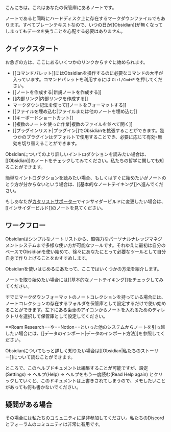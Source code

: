 こんにちは。これはあなたの保管庫にあるノートです。

 ノートであると同時にハードディスク上に存在するマークダウンファイルでもあります。すべてプレーンテキストなので、いつの日か[[Obsidian]]が無くなってしまってもデータを失うことを心配する必要はありません。

## クイックスタート

お急ぎの方は、ここにあるいくつかのリンクからすぐに始められます。

- [[コマンドパレット]]にはObsidianを操作するのに必要なコマンドの大半が入っています。コマンドパレットを利用するには `Ctrl/Cmd+P` を押してください。
- [[ノートを作成する|新規ノートを作成する]]
- [[内部リンク|内部リンクを作成する]]
- マークダウン記法を使って[[ノートをフォーマットする]]
- [[ファイルを埋め込む|ファイルまたは他のノートを埋め込む]]
- [[キーボードショートカット]]
- [[複数のノートを使った作業|複数のファイルを並べて開く]]
- [[プラグインリスト|プラグイン]]でObsidianを拡張することができます。幾つかのプラグインはデフォルトで使用することでき、必要に応じて有効･無効を切り替えることができます。

Obsidianについてのより詳しいイントロダクションを読みたい場合は、[[Obsidian]]のノートをチェックしてみてください。私たちの哲学に関しても知ることができます。

簡単なイントロダクションを読みたい場合、もしくはすぐに始めたいがノートのとり方が分からないという場合は、[[基本的なノートテイキング]]へ進んでください。

もしあなたが[カタリストサポーター](https://obsidian.md/pricing)でインサイダービルドに変更したい場合は、[[インサイダービルド]]のノートを見てください。


## ワークフロー

Obsidianはシンプルなノートリストから、超強力なパーソナルナレッジマネジメントシステムまで多様な使い方が可能なツールです。それゆえに最初は自分のペースでObsidianを使い始めて、徐々にあなたにとって必要なツールとして自分自身で作り上げることをおすすめします。

Obsidianを使いはじめるにあたって、ここではいくつかの方法を紹介します。

ノートを取り始めたい場合には[[基本的なノートテイキング]]をチェックしてみてください。

すでにマークダウンフォーマットのノートコレクションを持っている場合には、ノートコレクションの存在するフォルダを保管庫として設定するだけで使い始めることができます。左下にある歯車のアイコンからノートを入れるためのディレクトリを選択して保管庫として設定してください。

==Roam Research==や==Notion==といった他のシステムからノートを引っ越したい場合には、[[データのインポート|データのインポート方法]]を参照してください。

Obsidianについてもっと詳しく知りたい場合は[[Obsidian|私たちのストーリー]]について読むことができます。

ところで、このヘルプドキュメントは編集することが可能ですが、設定(Settings) => ヘルプ(Help) => ヘルプをもう一度読む(Read Help again) とクリックしていくと、このドキュメントは上書きされてしまうので、メモしたいことがあっても何も書かないでください。

## 疑問がある場合

その場合には私たちの[コミュニティ](https://obsidian.md/community)に是非参加してください。私たちのDiscordとフォーラムのコミュニティは非常に有用です。